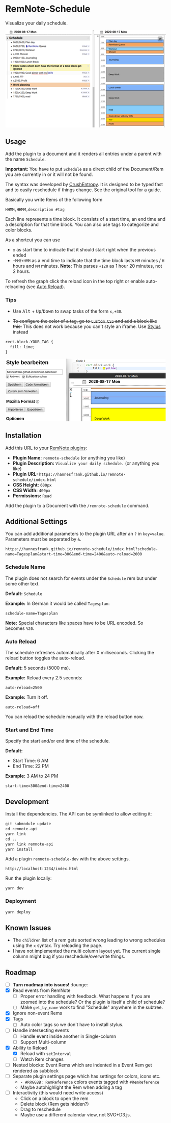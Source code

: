 # RemNote-Schedule

Visualize your daily schedule.

![Demo](images/demo.png)

## Usage

Add the plugin to a document and it renders all entries under a parent with the name `Schedule`.

**Important:** You have to put `Schedule` as a direct child of
the Document/Rem you are currently in or it will not be found.

The syntax was developed by [CrushEntropy](https://crushentropy.com/). It is designed to be typed fast and to easily reschedule if things change. See the original tool for a guide.

Basically you write Rems of the following form

```
HHMM,HHMM,description #tag
```

Each line represents a time block. It consists of a start time, an end time and a description for that time block.
You can also use tags to categorize and color blocks.

As a shortcut you can use

- `x` as start time to indicate that it should start right when the previous ended
- `+MM`/`+HMM` as a end time to indicate that the time block lasts `MM` minutes / `H` hours and `MM` minutes. **Note:** This parses `+120` as 1 hour 20 minutes, not 2 hours.

To refresh the graph click the reload icon in the top right or enable auto-reloading (see [Auto Reload](#auto-reload)).

### Tips

- Use <kbd>Alt</kbd> + <kbd>Up</kbd>/<kbd>Down</kbd> to swap tasks of the form `x,+30`.

- ~~To configure the color of a tag, go to `Custom CSS` and add a block like this:~~ This does not work because you can't style an iframe. Use [Stylus](https://github.com/openstyles/stylus) instead

```
rect.block.YOUR_TAG {
  fill: lime;
}
```

![Stylus Settings](images/stylus-settings.png)

## Installation

Add this URL to your [RemNote plugins](https://www.remnote.io/plugins):

- **Plugin Name:** `remnote-schedule` (or anything you like)
- **Plugin Description:** `Visualize your daily schedule.` (or anything you like)
- **Plugin URL:** `https://hannesfrank.github.io/remnote-schedule/index.html`
- **CSS Height:** `600px`
- **CSS Width:** `400px`
- **Permissions:** `Read`

Add the plugin to a Document with the `/remnote-schedule` command.

## Additional Settings

You can add additional parameters to the plugin URL after an `?` in `key=value`.
Parameters must be separated by `&`.

```
https://hannesfrank.github.io/remnote-schedule/index.html?schedule-name=Tagesplan&start-time=300&end-time=2400&auto-reload=2000
```

### Schedule Name

The plugin does not search for events under the `Schedule` rem but under some other text.

**Default:** `Schedule`

**Example:** In German it would be called `Tagesplan`:

```
schedule-name=Tagesplan
```

**Note:** Special characters like spaces have to be URL encoded. So ` ` becomes `%20`.

### Auto Reload

The schedule refreshes automatically after X milliseconds.
Clicking the reload button toggles the auto-reload.

**Default:** 5 seconds (5000 ms).

**Example:** Reload every 2.5 seconds:

```
auto-reload=2500
```

**Example:** Turn it off.

```
auto-reload=off
```

You can reload the schedule manually with the reload button now.

### Start and End Time

Specify the start and/or end time of the schedule.

**Default:**

- Start Time: 6 AM
- End Time: 22 PM

**Example:** 3 AM to 24 PM

```
start-time=300&end-time=2400
```

## Development

Install the dependencies.
The API can be symlinked to allow editing it:

```
git submodule update
cd remnote-api
yarn link
cd ..
yarn link remnote-api
yarn install
```

Add a plugin `remnote-schedule-dev` with the above settings.

```
http://localhost:1234/index.html
```

Run the plugin locally:

```
yarn dev
```

### Deployment

```
yarn deploy
```

## Known Issues

- The `children` list of a rem gets sorted wrong leading to wrong schedules using the `x` syntax. Try reloading the page.
- I have not implemented the multi column layout yet. The current single column might bug if you reschedule/overwrite things.

## Roadmap

- [ ] **Turn roadmap into issues!** :tounge:
- [x] Read events from RemNote
  - [ ] Proper error handling with feedback. What happens if you are zoomed into the schedule? Or the plugin is itself a child of schedule?
  - [ ] Make `get_by_name` work to find "Schedule" anywhere in the subtree.
- [x] Ignore non-event Rems
- [x] Tags
  - [ ] Auto color tags so we don't have to install stylus.
- [ ] Handle intersecting events
  - [ ] Handle event inside another in Single-column
  - [ ] Support Multi-column
- [x] Ability to Reload
  - [x] Reload with `setInterval`
  - [ ] Watch Rem changes
- [ ] Nested blocks: Event Rems which are indented in a Event Rem get rendered as subblock
- [ ] Separate plugin settings page which has settings for colors, icons etc.
  - `- #RRGGBB: RemReference` colors events tagged with `#RemReference`
  - Maybe autohighlight the Rem when adding a tag
- [ ] Interactivity (this would need write access)
  - Click on a block to open the rem
  - Delete block (Rem gets hidden?)
  - Drag to reschedule
  - Maybe use a different calendar view, not SVG+D3.js.
